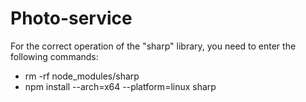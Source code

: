 # Photo-service

For the correct operation of the "sharp" library, you need to enter the following commands:

- rm -rf node_modules/sharp
- npm install --arch=x64 --platform=linux sharp
